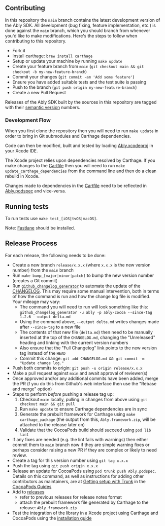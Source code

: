 ## Contributing

In this repository the `main` branch contains the latest development version of the Ably SDK. All development (bug fixing, feature implementation, etc.) is done against the `main` branch, which you should branch from whenever you'd like to make modifications. Here's the steps to follow when contributing to this repository.

 - Fork it
 - Install carthage: `brew install carthage`
 - Setup or update your machine by running `make update`
 - Create your feature branch from `main` (`git checkout main && git checkout -b my-new-feature-branch`)
 - Commit your changes (`git commit -am 'Add some feature'`)
 - Ensure you have added suitable tests and the test suite is passing
 - Push to the branch (`git push origin my-new-feature-branch`)
 - Create a new Pull Request

Releases of the Ably SDK built by the sources in this repository are tagged with their [semantic version](http://semver.org/) numbers.

### Development Flow

When you first clone the repository then you will need to run `make update` in order to
bring in Git submodules and Carthage dependencies.

Code can then be modified, built and tested by loading [Ably.xcodeproj](Ably.xcodeproj) in your Xcode IDE.

The Xcode project relies upon dependencies resolved by Carthage.
If you make changes to the [Cartfile](Cartfile) then you will need to run `make update_carthage_dependencies`
from the command line and then do a clean rebuild in Xcode.

Changes made to dependencies in the [Cartfile](Cartfile) need to be reflected in
[Ably.podspec](Ably.podspec) and vice-versa.

## Running tests

To run tests use `make test_[iOS|tvOS|macOS]`.

Note: [Fastlane](https://fastlane.tools) should be installed.

## Release Process

For each release, the following needs to be done:

* Create a new branch `release/x.x.x` (where `x.x.x` is the new version number) from the `main` branch
* Run `make bump_[major|minor|patch]` to bump the new version number (creates a Git commit)
* Run [`github_changelog_generator`](https://github.com/github-changelog-generator/github-changelog-generator) to automate the update of the [CHANGELOG](./CHANGELOG.md). This may require some manual intervention, both in terms of how the command is run and how the change log file is modified. Your mileage may vary:
    * The command you will need to run will look something like this: `github_changelog_generator -u ably -p ably-cocoa --since-tag 1.2.6 --output delta.md`
    * Using the command above, `--output delta.md` writes changes made after `--since-tag` to a new file
    * The contents of that new file (`delta.md`) then need to be manually inserted at the top of the `CHANGELOG.md`, changing the "Unreleased" heading and linking with the current version numbers
    * Also ensure that the "Full Changelog" link points to the new version tag instead of the `HEAD`
    * Commit this change: `git add CHANGELOG.md && git commit -m "Update change log."`
* Push both commits to origin: `git push -u origin release/x.x.x`
* Make a pull request against `main` and await approval of reviewer(s)
* Once approved and/or any additional commits have been added, merge the PR (f you do this from Github's web interface then use the "Rebase and merge" option)
* Steps to perform *before* pushing a release tag up:
    1. Checkout `main` locally, pulling in changes from above using `git checkout main && git pull`
    2. Run `make update` to ensure Carthage dependencies are in sync
    3. Generate the prebuilt framework for Carthage using `make carthage_package` (the output from this, `Ably.framework.zip`, will be attached to the release later on)
    4. Validate that the CocoaPods build should succeed using `pod lib lint`
* If any fixes are needed (e.g. the lint fails with warnings) then either commit them to `main` branch now if they are simple warning fixes or perhaps consider raising a new PR if they are complex or likely to need review.
* Create a tag for this version number using `git tag x.x.x`
* Push the tag using `git push origin x.x.x`
* Release an update for CocoaPods using `pod trunk push Ably.podspec`. Details on this command, as well as instructions for adding other contributors as maintainers, are at [Getting setup with Trunk](https://guides.cocoapods.org/making/getting-setup-with-trunk.html) in the [CocoaPods Guides](https://guides.cocoapods.org/)
* Add to [releases](https://github.com/ably/ably-cocoa/releases)
    * refer to previous releases for release notes format
    * attach the prebuilt framework file generated by Carthage to the release: `Ably.framework.zip`
* Test the integration of the library in a Xcode project using Carthage and CocoaPods using the [installation guide](https://github.com/ably/ably-cocoa#installation-guide)


